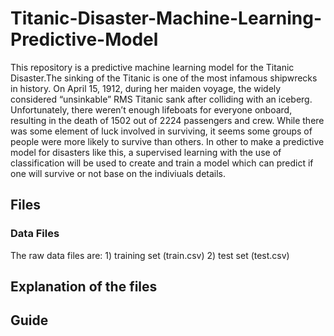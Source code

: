# Titanic-Disaster-Machine-Learning-Predictive-Model
This repository is a predictive machine learning model for the Titanic Disaster.The sinking of the Titanic is one of the most infamous shipwrecks in history.  On April 15, 1912, during her maiden voyage, the widely considered “unsinkable” RMS Titanic sank after colliding with an iceberg. Unfortunately, there weren’t enough lifeboats for everyone onboard, resulting in the death of 1502 out of 2224 passengers and crew.  While there was some element of luck involved in surviving, it seems some groups of people were more likely to survive than others.
In other to make a predictive model for disasters like this, a supervised learning with the use of classification will be used to create and train a model which can predict if one will survive or not base on the indiviuals details.

## Files
### Data Files
  The raw data files are:
    1) training set (train.csv)
    2) test set (test.csv)
    
## Explanation of the files

## Guide


